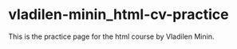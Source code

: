# vladilen-minin_html-cv-practice

This is the practice page for the html course by Vladilen Minin.

